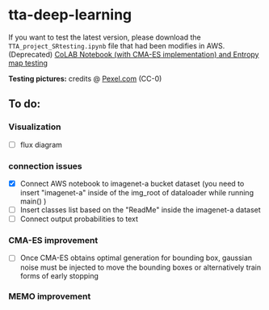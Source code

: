 # tta-deep-learning

If you want to test the latest version, please download the `TTA_project_SRtesting.ipynb` file that had been modifies in AWS.
(Deprecated) [CoLAB Notebook (with CMA-ES implementation) and Entropy map testing](https://colab.research.google.com/drive/1jK08Hx10QWX3SFNeiSVORKEqDppa6hvy#scrollTo=DDSzKgRUFsKG)

**Testing pictures:** credits @ [Pexel.com](https://www.pexels.com/it-it/) (CC-0)

## To do:
### Visualization
- [ ] flux diagram

### connection issues
- [x] Connect AWS notebook to imagenet-a bucket dataset (you need to insert "imagenet-a" inside of the img_root of dataloader while running main() )
- [ ] Insert classes list based on the "ReadMe" inside the imagenet-a dataset
- [ ] Connect output probabilities to text

### CMA-ES improvement
- [ ] Once CMA-ES obtains optimal generation for bounding box, gaussian noise must be injected to move the bounding boxes or alternatively train forms of early stopping

### MEMO improvement


